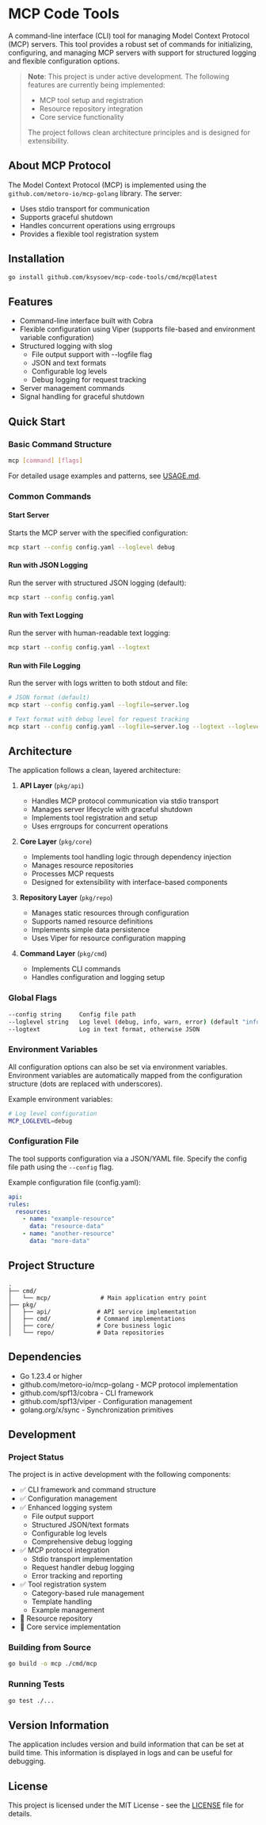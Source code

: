 # MCP Code Tools

A command-line interface (CLI) tool for managing Model Context Protocol (MCP) servers. This tool provides a robust set of commands for initializing, configuring, and managing MCP servers with support for structured logging and flexible configuration options.

> **Note**: This project is under active development. The following features are currently being implemented:
> - MCP tool setup and registration
> - Resource repository integration
> - Core service functionality
> 
> The project follows clean architecture principles and is designed for extensibility.

## About MCP Protocol

The Model Context Protocol (MCP) is implemented using the `github.com/metoro-io/mcp-golang` library. The server:
- Uses stdio transport for communication
- Supports graceful shutdown
- Handles concurrent operations using errgroups
- Provides a flexible tool registration system

## Installation

```bash
go install github.com/ksysoev/mcp-code-tools/cmd/mcp@latest
```

## Features

- Command-line interface built with Cobra
- Flexible configuration using Viper (supports file-based and environment variable configuration)
- Structured logging with slog
  - File output support with --logfile flag
  - JSON and text formats
  - Configurable log levels
  - Debug logging for request tracking
- Server management commands
- Signal handling for graceful shutdown

## Quick Start

### Basic Command Structure

```bash
mcp [command] [flags]
```

For detailed usage examples and patterns, see [USAGE.md](USAGE.md).

### Common Commands

#### Start Server
Starts the MCP server with the specified configuration:
```bash
mcp start --config config.yaml --loglevel debug
```

#### Run with JSON Logging
Run the server with structured JSON logging (default):
```bash
mcp start --config config.yaml
```

#### Run with Text Logging
Run the server with human-readable text logging:
```bash
mcp start --config config.yaml --logtext
```

#### Run with File Logging
Run the server with logs written to both stdout and file:
```bash
# JSON format (default)
mcp start --config config.yaml --logfile=server.log

# Text format with debug level for request tracking
mcp start --config config.yaml --logfile=server.log --logtext --loglevel=debug
```

## Architecture

The application follows a clean, layered architecture:

1. **API Layer** (`pkg/api`)
   - Handles MCP protocol communication via stdio transport
   - Manages server lifecycle with graceful shutdown
   - Implements tool registration and setup
   - Uses errgroups for concurrent operations

2. **Core Layer** (`pkg/core`)
   - Implements tool handling logic through dependency injection
   - Manages resource repositories
   - Processes MCP requests
   - Designed for extensibility with interface-based components

3. **Repository Layer** (`pkg/repo`)
   - Manages static resources through configuration
   - Supports named resource definitions
   - Implements simple data persistence
   - Uses Viper for resource configuration mapping

4. **Command Layer** (`pkg/cmd`)
   - Implements CLI commands
   - Handles configuration and logging setup

### Global Flags

```bash
--config string     Config file path
--loglevel string   Log level (debug, info, warn, error) (default "info")
--logtext           Log in text format, otherwise JSON
```

### Environment Variables

All configuration options can also be set via environment variables. Environment variables are automatically mapped from the configuration structure (dots are replaced with underscores).

Example environment variables:
```bash
# Log level configuration
MCP_LOGLEVEL=debug
```

### Configuration File

The tool supports configuration via a JSON/YAML file. Specify the config file path using the `--config` flag.

Example configuration file (config.yaml):
```yaml
api:
rules:
  resources:
    - name: "example-resource"
      data: "resource-data"
    - name: "another-resource"
      data: "more-data"
```


## Project Structure

```
.
├── cmd/
│   └── mcp/              # Main application entry point
├── pkg/
│   ├── api/             # API service implementation
│   ├── cmd/             # Command implementations
│   ├── core/            # Core business logic
│   └── repo/            # Data repositories
```

## Dependencies

- Go 1.23.4 or higher
- github.com/metoro-io/mcp-golang - MCP protocol implementation
- github.com/spf13/cobra - CLI framework
- github.com/spf13/viper - Configuration management
- golang.org/x/sync - Synchronization primitives

## Development

### Project Status

The project is in active development with the following components:
- ✅ CLI framework and command structure
- ✅ Configuration management
- ✅ Enhanced logging system
  - File output support
  - Structured JSON/text formats
  - Configurable log levels
  - Comprehensive debug logging
- ✅ MCP protocol integration
  - Stdio transport implementation
  - Request handler debug logging
  - Error tracking and reporting
- ✅ Tool registration system
  - Category-based rule management
  - Template handling
  - Example management
- 🚧 Resource repository
- 🚧 Core service implementation

### Building from Source

```bash
go build -o mcp ./cmd/mcp
```

### Running Tests

```bash
go test ./...
```

## Version Information

The application includes version and build information that can be set at build time. This information is displayed in logs and can be useful for debugging.

## License

This project is licensed under the MIT License - see the [LICENSE](LICENSE) file for details.
